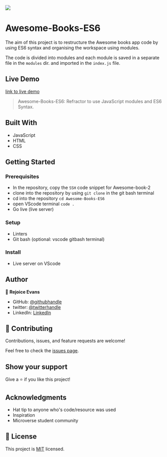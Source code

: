 ![](https://img.shields.io/badge/Microverse-blueviolet)

# Awesome-Books-ES6

The aim of this project is to restructure the Awesome books app code by using ES6 syntax and organising the workspace using modules.

The code is divided into modules and each module is saved in a separate file in the `modules` dir. and imported in the `index.js` file.

## Live Demo

[link to live demo](https://rmjspecial.github.io/Book-AwesomES6/)

> Awesome-Books-ES6: Refractor to use JavaScript modules and ES6 Syntax.

## Built With

- JavaScript
- HTML
- CSS

## Getting Started

### Prerequisites

- In the repository, copy the `SSH` code snippet for Awesome-book-2
- clone into the repository by using `git clone` in the git bash terminal
- cd into the repository `cd Awesome-Books-ES6`
- open VScode terminal `code .`
- Go live (live server)

### Setup

- Linters
- Git bash (optional: vscode gitbash terminal)

### Install

- Live server on VScode

## Author

👤 **Rejoice Evans**

- GitHub: [@githubhandle]( https://github.com/rmjspecial)
- twitter:  [@twitterhandle](https://twitter.com/rmjspecial2)
- LinkedIn: [LinkedIn](https://www.linkedin.com/in/rejoice-evans-74882122a/)

## 🤝 Contributing
Contributions, issues, and feature requests are welcome!

Feel free to check the [issues page](../../issues/).

## Show your support

Give a ⭐️ if you like this project!

## Acknowledgments

- Hat tip to anyone who's code/resource was used
- Inspiration
- Microverse student community

## 📝 License

This project is [MIT](./MIT.md) licensed.
